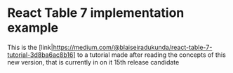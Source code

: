 # React Table 7 implementation example


This is the [link|https://medium.com/@blaiseiradukunda/react-table-7-tutorial-3d8ba6ac8b16] to a tutorial made after reading the concepts of this new version, that is currently in on it 15th release candidate


